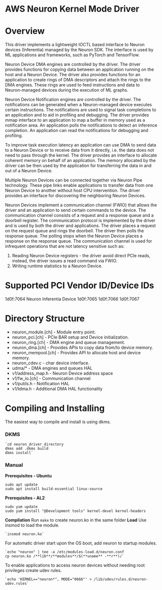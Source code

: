 # AWS Neuron Kernel Mode Driver
# Overview

This driver implements a lightweight IOCTL based interface to Neuron devices (Inferentia) managed by the Neuron SDK.
The interface is used by ML applications and frameworks, such as PyTorch and TensorFlow.

Neuron Device DMA engines are controlled by the driver.
The driver provides functions for copying data between an application running on the host and a Neuron Device.
The driver also provides functions for an application to create rings of DMA descriptors and attach the rings to the DMA engines.
These rings are used to feed instructions and data to Neuron-managed devices during the execution of ML graphs.

Neuron Device Notification engines are controlled by the driver.
The notifications can be generated when a Neuron-managed device executes certain instructions.
The notifications are used to signal task completions to an application and to aid in profiling and debugging.
The driver provides mmap interface to an application to map a buffer in memory used as a notification area.
An application polls the notifications to detect an inference completion.
An application can read the notifications for debugging and profiling.

To improve task execution latency an application can use DMA to send data to a Neuron Device or to receive data from it directly, i.e. the data does not need to pass through the kernel.
The driver provides an interface to allocate coherent memory on behalf of an application.
The memory allocated by the driver can be then used by the application for transferring the data in and out of a Neuron Device.

Multiple Neuron Devices can be connected together via Neuron Pipe technology.
These pipe links enable applications to transfer data from one Neuron Device to another without host CPU intervention.
The driver provides an interface for discovering the neighboring Neuron Devices.

Neuron Devices implement a communication channel (FWIO) that allows the driver and an application to send certain commands to the device.  The communication channel consists of a request and a response queue and a doorbell register.  The communication protocol is implemented by the driver and is used by both the driver and applications.  The driver places a request on the request queue and rings the doorbell.  The driver then polls the response queue.  The polling stops when the Neuron Device places a response on the response queue.  The communication channel is used for infrequent operations that are not latency sensitive such as:

1. Reading Neuron Device registers - the driver avoid direct PCIe reads, instead, the driver issues a read command via FWIO.
2. Writing runtime statistics to a Neuron Device.

# Supported PCI Vendor ID/Device IDs

1d0f:7064  Neuron Inferentia Device
1d0f:7065
1d0f:7066
1d0f:7067

# Directory Structure

* neuron_module.[ch] - Module entry point.
* neuron_pci.[ch] - PCIe BAR setup and Device initialization.
* neuron_ring.[ch] - DMA engine and queue management.
* neuron_dma.[ch] - Provides APIs to copy data from/to device memory.
* neuron_mempool.[ch] - Provides API to allocate host and device memory.
* neuron_cdev.c - char device interface.
* udma/* - DMA engines and queues HAL
* v1/address_map.h - Neuron Device address space
* v1/fw_io.[ch] - Communication channel
* v1/putils.h - Notification HAL
* v1/tdma.h - Additional DMA HAL functionality

# Compiling and Installing

The easiest way to compile and install is using dkms.

### DKMS

```
`cd neuron_driver_directory
dkms add .dkms build
dkms install`
```

### Manual

**Prerequisites - Ubuntu**

```
sudo apt update
sudo apt install build-essential linux-source
```

**Prerequisites - AL2**

```
sudo yum update
sudo yum install "@Development tools" kernel-devel kernel-headers
```

**Compilation**
Run `make` to create neuron.ko in the same folder
**Load**
Use insmod to load the module.

```
`insmod neuron.ko`
```

For automatic driver start upon the OS boot, add neuron to startup modules.

```
`echo "neuron" | tee -a /etc/modules-load.d/neuron.conf
cp neuron.ko /**lib**/**modules**/$(**uname** -**r**)/`
```

To enable applications to access neuron devices without needing root privileges create udev rules.

```
`echo 'KERNEL=="neuron*", MODE="0666"' > /lib/udev/rules.d/neuron-udev.rules`
```


